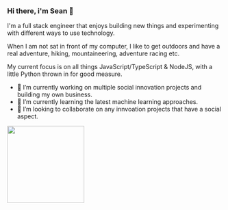 ### Hi there, i'm Sean 👋

I'm a full stack engineer that enjoys building new things and experimenting with different ways to use technology.

When I am not sat in front of my computer, I like to get outdoors and have a real adventure, hiking, mountaineering, adventure racing etc.

My current focus is on all things JavaScript/TypeScript & NodeJS, with a little Python thrown in for good measure.

- 🔭 I’m currently working on multiple social innovation projects and building my own business.
- 🌱 I’m currently learning the latest machine learning approaches.
- 👯 I’m looking to collaborate on any innvoation projects that have a social aspect.




<img height="180em" src="https://github-readme-stats.vercel.app/api?username=intelli-zen&show_icons=true&hide_border=true&&count_private=true&include_all_commits=true" />
